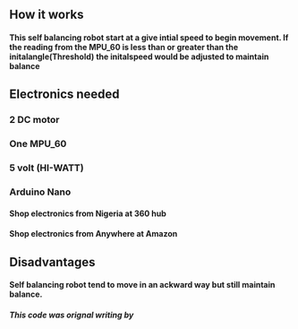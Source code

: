 ## How it works

#### This self balancing robot start at a give intial speed to begin movement. If the reading from the MPU_60 is less than or greater than the initalangle(Threshold) the initalspeed would be adjusted to maintain balance

## Electronics needed

### 2 DC motor

### One MPU_60

### 5 volt (HI-WATT)

### Arduino Nano

#### Shop electronics from Nigeria at 360 hub

#### Shop electronics from Anywhere at Amazon

## Disadvantages

#### Self balancing robot tend to move in an ackward way but still maintain balance.

##### This code was orignal writing by
